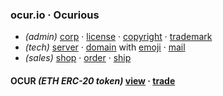 
### ocur.io · Ocurious

- *(admin)* [corp](https://ccfs.sos.wa.gov/#/Dashboard) · [license](https://secure.dor.wa.gov/) · [copyright](https://eco.copyright.gov) · [trademark](https://www.uspto.gov/)
- *(tech)* [server](https://linode.com) · [domain](https://domains.google.com) with [emoji](name.com) · [mail](titan)
- *(sales)* [shop](https://opensea.io/ocurio) · [order](https://stripe.com/) · [ship](https://www.usps.com/business/web-tools-apis/documentation-updates.htm)

#### OCUR *(ETH ERC-20 token)* [view](https://etherscan.io/token/0x36950b34fE79C4AE047c646D2800e91a198b70fB) · [trade](https://app.uniswap.org/#/pool/103894)
